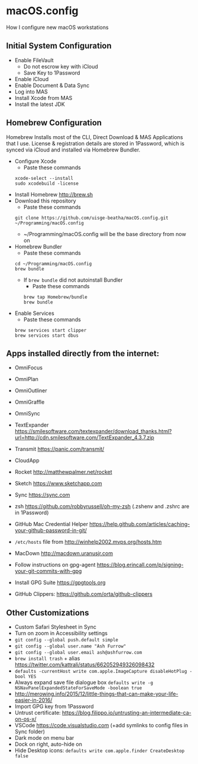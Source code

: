# macOS.config
How I configure new macOS workstations

## Initial System Configuration
* Enable FileVault
    * Do not escrow key with iCloud
    * Save Key to 1Password
* Enable iCloud
* Enable Document & Data Sync
* Log into MAS
* Install Xcode from MAS
* Install the latest JDK

## Homebrew Configuration
Homebrew Installs most of the CLI, Direct Download & MAS Applications that I use. License & registration details are stored in 1Password, which is synced via iCloud and installed via Homebrew Bundler.

* Configure Xcode
    * Paste these commands
	~~~~
	xcode-select --install
	sudo xcodebuild -license
	~~~~
* Install Homebrew http://brew.sh
* Download this repository
    * Paste these commands
    ~~~~
    git clone https://github.com/uisge-beatha/macOS.config.git ~/Programming/macOS.config
    ~~~~
    * ~/Programming/macOS.config will be the base directory from now on
* Homebrew Bundler
    * Paste these commands
    ~~~~
    cd ~/Programming/macOS.config
    brew bundle
    ~~~~
    * If `brew bundle` did not autoinstall Bundler
        * Paste these commands
        ~~~~
        brew tap Homebrew/bundle 
        brew bundle
        ~~~~
* Enable Services
    * Paste these commands
    ~~~~
    brew services start clipper
    brew services start dbus
    ~~~~


## Apps installed directly from the internet:
* OmniFocus
* OmniPlan
* OmniOutliner
* OmniGraffle
* OmniSync
* TextExpander https://smilesoftware.com/textexpander/download_thanks.html?url=http://cdn.smilesoftware.com/TextExpander_4.3.7.zip
* Transmit https://panic.com/transmit/


* CloudApp
* Rocket http://matthewpalmer.net/rocket
* Sketch https://www.sketchapp.com
* Sync https://sync.com
* zsh https://github.com/robbyrussell/oh-my-zsh (.zshenv and .zshrc are in 1Password)
* GitHub Mac Credential Helper https://help.github.com/articles/caching-your-github-password-in-git/


* `/etc/hosts` file from http://winhelp2002.mvps.org/hosts.htm
* MacDown http://macdown.uranusjr.com
* Follow instructions on gpg-agent https://blog.erincall.com/p/signing-your-git-commits-with-gpg
* Install GPG Suite https://gpgtools.org 
* GitHub Clippers: https://github.com/orta/github-clippers

## Other Customizations

* Custom Safari Stylesheet in Sync
* Turn on zoom in Accessibility settings
* `git config --global push.default simple`
* `git config --global user.name "Ash Furrow"`
* `git config --global user.email ash@ashfurrow.com`
* `brew install trash` + alias https://twitter.com/kattrali/status/662052949326098432
* `defaults -currentHost write com.apple.ImageCapture disableHotPlug -bool YES`
* Always expand save file dialogue box `defaults write -g NSNavPanelExpandedStateForSaveMode -boolean true`
* http://merowing.info/2015/12/little-things-that-can-make-your-life-easier-in-2016/
* Import GPG key from 1Password
* Untrust certificate: https://blog.filippo.io/untrusting-an-intermediate-ca-on-os-x/ 
* VSCode https://code.visualstudio.com (+add symlinks to config files in Sync folder)
* Dark mode on menu bar
* Dock on right, auto-hide on
* Hide Desktop icons: `defaults write com.apple.finder CreateDesktop false`
